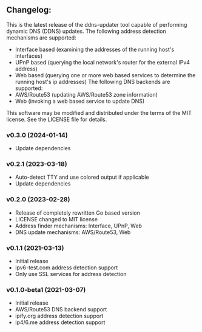 ## Changelog:
This is the latest release of the ddns-updater tool capable of performing dynamic DNS (DDNS) updates.
The following address detection mechanisms are supported:
* Interface based (examining the addresses of the running host's interfaces)
* UPnP based (querying the local network's router for the external IPv4 address)
* Web based (querying one or more web based services to determine the running host's ip addresses)
The following DNS backends are supported:
* AWS/Route53 (updating AWS/Route53 zone information)
* Web (invoking a web based service to update DNS)

This software may be modified and distributed under the terms
of the MIT license.  See the LICENSE file for details.

### v0.3.0 (2024-01-14)
* Update dependencies

### v0.2.1 (2023-03-18)
* Auto-detect TTY and use colored output if applicable
* Update dependencies

### v0.2.0 (2023-02-28)
* Release of completely rewritten Go based version
* LICENSE changed to MIT license
* Address finder mechanisms: Interface, UPnP, Web
* DNS update mechanisms: AWS/Route53, Web

### v0.1.1 (2021-03-13)
* Initial release
* ipv6-test.com address detection support
* Only use SSL services for address detection

### v0.1.0-beta1 (2021-03-07)
* Initial release
* AWS/Route53 DNS backend support
* ipify.org address detection support
* ip4/6.me address detection support